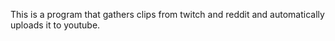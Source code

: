 This is a program that gathers clips from twitch and reddit and automatically uploads it to youtube. 
